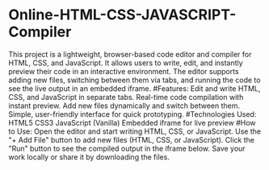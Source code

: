 # Online-HTML-CSS-JAVASCRIPT-Compiler
This project is a lightweight, browser-based code editor and compiler for HTML, CSS, and JavaScript. It allows users to write, edit, and instantly preview their code in an interactive environment. The editor supports adding new files, switching between them via tabs, and running the code to see the live output in an embedded iframe.
#Features:
Edit and write HTML, CSS, and JavaScript in separate tabs.
Real-time code compilation with instant preview.
Add new files dynamically and switch between them.
Simple, user-friendly interface for quick prototyping.
#Technologies Used:
HTML5
CSS3
JavaScript (Vanilla)
Embedded iframe for live preview
#How to Use:
Open the editor and start writing HTML, CSS, or JavaScript.
Use the "+ Add File" button to add new files (HTML, CSS, or JavaScript).
Click the "Run" button to see the compiled output in the iframe below.
Save your work locally or share it by downloading the files.
